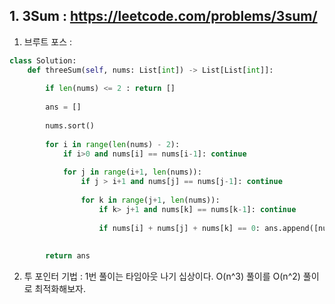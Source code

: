 ## 1. 3Sum : https://leetcode.com/problems/3sum/

1. 브루트 포스 :

```Python
class Solution:
    def threeSum(self, nums: List[int]) -> List[List[int]]:
        
        if len(nums) <= 2 : return []
        
        ans = []
        
        nums.sort()
        
        for i in range(len(nums) - 2):
            if i>0 and nums[i] == nums[i-1]: continue
            
            for j in range(i+1, len(nums)):
                if j > i+1 and nums[j] == nums[j-1]: continue
            
                for k in range(j+1, len(nums)):
                    if k> j+1 and nums[k] == nums[k-1]: continue
                    
                    if nums[i] + nums[j] + nums[k] == 0: ans.append([nums[i], nums[j], nums[k]])
        
        
        return ans

```


2. 투 포인터 기법 :
1번 풀이는 타임아웃 나기 십상이다. O(n^3) 풀이를 O(n^2) 풀이로 최적화해보자.

```Python




```
